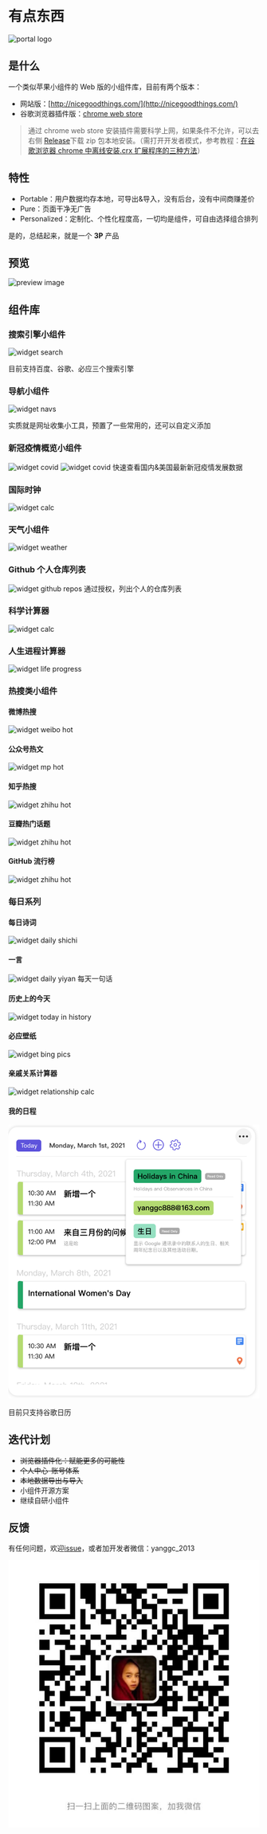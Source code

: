# 有点东西

![portal logo](demo/portal.logo.png)

## 是什么

一个类似苹果小组件的 Web 版的小组件库，目前有两个版本：

- 网站版：[http://nicegoodthings.com/](http://nicegoodthings.com/)
- 谷歌浏览器插件版：[chrome web store](https://chrome.google.com/webstore/detail/%E6%9C%89%E7%82%B9%E4%B8%9C%E8%A5%BF-portal%E4%B8%AA%E4%BA%BA%E4%B8%BB%E9%A1%B5/ccegbnlnelhgaefimiaklaindffpfcmh?hl=en&authuser=1)

> 通过 chrome web store 安装插件需要科学上网，如果条件不允许，可以去右侧 [Release](https://github.com/Privoce/Portal-Lite-China/releases)下载 zip 包本地安装。（需打开开发者模式，参考教程：[在谷歌浏览器 chrome 中离线安装.crx 扩展程序的三种方法](http://www.cnplugins.com/tool/three-methods-to-install-crx.html)）

## 特性

- Portable：用户数据均存本地，可导出&导入，没有后台，没有中间商赚差价
- Pure：页面干净无广告
- Personalized：定制化、个性化程度高，一切均是组件，可自由选择组合排列

是的，总结起来，就是一个 **3P** 产品

## 预览

![preview image](demo/home.v3.png 'home page')

## 组件库

### 搜索引擎小组件

![widget search](demo/screenshoots/widget.searchs.png)

目前支持百度、谷歌、必应三个搜索引擎

### 导航小组件

![widget navs](demo/screenshoots/widget.navs.png)

实质就是网址收集小工具，预置了一些常用的，还可以自定义添加

### 新冠疫情概览小组件

![widget covid](demo/screenshoots/widget.covid.data.png)
![widget covid](demo/screenshoots/widget.usa.covid.png)
快速查看国内&美国最新新冠疫情发展数据

### 国际时钟

![widget calc](demo/screenshoots/widget.world.clock.png)

### 天气小组件

![widget weather](demo/screenshoots/widget.weather.png)

### Github 个人仓库列表

![widget github repos](demo/screenshoots/widget.github.repo.png)
通过授权，列出个人的仓库列表

### 科学计算器

![widget calc](demo/screenshoots/widget.calc.png)

### 人生进程计算器

![widget life progress](demo/screenshoots/widget.life.progress.png)

### 热搜类小组件

#### 微博热搜

![widget weibo hot](demo/screenshoots/widget.hot.weibo.png)

#### 公众号热文

![widget mp hot](demo/screenshoots/widget.hot.mp.png)

#### 知乎热搜

![widget zhihu hot](demo/screenshoots/widget.hot.zhihu.png)

#### 豆瓣热门话题

![widget zhihu hot](demo/screenshoots/widget.douban.topic.png)

#### GitHub 流行榜

![widget zhihu hot](demo/screenshoots/widget.github.trending.png)

### 每日系列

#### 每日诗词

![widget daily shichi](demo/screenshoots/widget.daily.shici.png)

#### 一言

![widget daily yiyan](demo/screenshoots/widget.yiyan.png)
每天一句话

#### 历史上的今天

![widget today in history](demo/screenshoots/widget.today.in.history.png)

#### 必应壁纸

![widget bing pics](demo/screenshoots/widget.bing.pics.png)

#### 亲戚关系计算器

![widget relationship calc](demo/screenshoots/widget.relationship.calc.png)

#### 我的日程

![my agenda](demo/screenshoots/widget.my.agenda.png)

目前只支持谷歌日历

## 迭代计划

- ~~浏览器插件化：赋能更多的可能性~~
- ~~个人中心-账号体系~~
- ~~本地数据导出与导入~~
- 小组件开源方案
- 继续自研小组件

## 反馈

有任何问题，欢迎[issue](https://github.com/Privoce/Portal-Lite-China/issues)，或者加开发者微信：yanggc_2013

![weixin QR image](demo/wx.qr.jpg)
